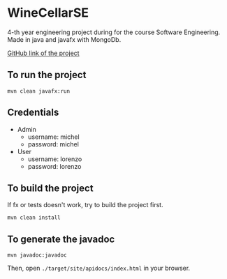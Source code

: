 # WineCellarSE

4-th year engineering project during for the course Software Engineering. 
Made in java and javafx with MongoDb. 

[GitHub link of the project](https://github.com/tom-sartori/WineCellarSE)


## To run the project
```shell
mvn clean javafx:run
```

## Credentials 
- Admin
    - username: michel
    - password: michel
- User
  - username: lorenzo
  - password: lorenzo

## To build the project
If fx or tests doesn't work, try to build the project first.
```shell
mvn clean install
```

## To generate the javadoc
```shell
mvn javadoc:javadoc
```
Then, open `./target/site/apidocs/index.html` in your browser.
